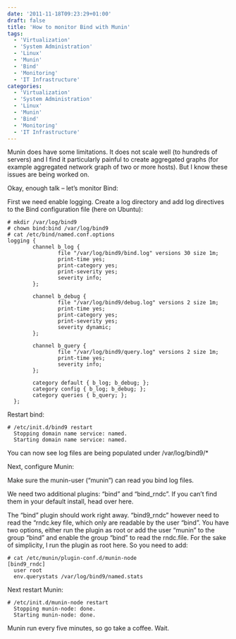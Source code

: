 ```yaml
---
date: '2011-11-18T09:23:29+01:00'
draft: false
title: 'How to monitor Bind with Munin'
tags: 
  - 'Virtualization'
  - 'System Administration'
  - 'Linux'
  - 'Munin'
  - 'Bind'
  - 'Monitoring'
  - 'IT Infrastructure'
categories:
  - 'Virtualization'
  - 'System Administration'
  - 'Linux'
  - 'Munin'
  - 'Bind'
  - 'Monitoring'
  - 'IT Infrastructure'
---
```


Munin does have some limitations.
It does not scale well (to hundreds of servers) and I find it particularly painful to create aggregated graphs (for example aggregated network graph of two or more hosts). But I know these issues are being worked on.

Okay, enough talk – let’s monitor Bind:

First we need enable logging. Create a log directory and add log directives to the Bind configuration file (here on Ubuntu):

```
# mkdir /var/log/bind9
# chown bind:bind /var/log/bind9
# cat /etc/bind/named.conf.options
logging {
        channel b_log {
                file "/var/log/bind9/bind.log" versions 30 size 1m;
                print-time yes;
                print-category yes;
                print-severity yes;
                severity info;
        };

        channel b_debug {
                file "/var/log/bind9/debug.log" versions 2 size 1m;
                print-time yes;
                print-category yes;
                print-severity yes;
                severity dynamic;
        };

        channel b_query {
                file "/var/log/bind9/query.log" versions 2 size 1m;
                print-time yes;
                severity info;
        };

        category default { b_log; b_debug; };
        category config { b_log; b_debug; };
        category queries { b_query; };
  };
```

Restart bind:

```
# /etc/init.d/bind9 restart
  Stopping domain name service: named.
  Starting domain name service: named.
```
You can now see log files are being populated under /var/log/bind9/*

Next, configure Munin:

Make sure the munin-user (“munin”) can read you bind log files.

We need two additional plugins: “bind” and “bind_rndc”. If you can’t find them in your default install, head over here.

The “bind” plugin should work right away. “bind9_rndc” however need to read the “rndc.key file, which only are readable by the user “bind”. You have two options, either run the plugin as root or add the user “munin” to the group “bind” and enable the group “bind” to read the rndc.file. For the sake of simplicity, I run the plugin as root here. So you need to add:

```
# cat /etc/munin/plugin-conf.d/munin-node
[bind9_rndc]
  user root
  env.querystats /var/log/bind9/named.stats
```
Next restart Munin:

```
# /etc/init.d/munin-node restart
  Stopping munin-node: done.
  Starting munin-node: done.
```
Munin run every five minutes, so go take a coffee. Wait.